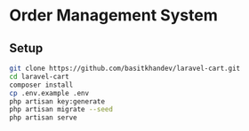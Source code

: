 # Order Management System

## Setup

```bash
git clone https://github.com/basitkhandev/laravel-cart.git
cd laravel-cart
composer install
cp .env.example .env
php artisan key:generate
php artisan migrate --seed
php artisan serve
